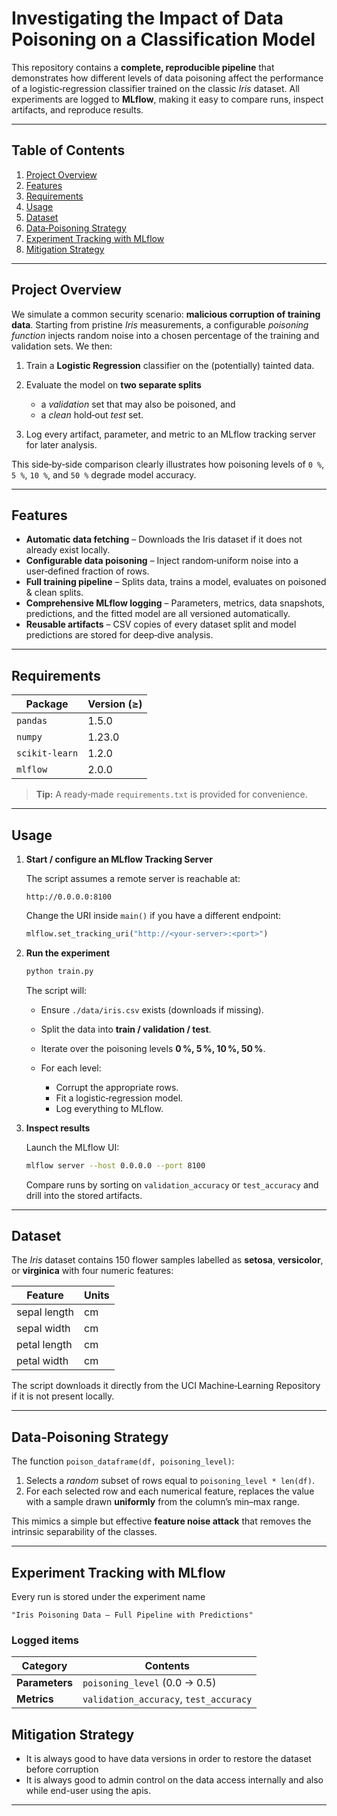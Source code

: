 # Investigating the Impact of Data Poisoning on a Classification Model

This repository contains a **complete, reproducible pipeline** that demonstrates how different levels of data poisoning affect the performance of a logistic‑regression classifier trained on the classic *Iris* dataset.
All experiments are logged to **MLflow**, making it easy to compare runs, inspect artifacts, and reproduce results.

---

## Table of Contents

1. [Project Overview](#project-overview)
2. [Features](#features)
3. [Requirements](#requirements)
4. [Usage](#usage)
5. [Dataset](#dataset)
6. [Data‑Poisoning Strategy](#data-poisoning-strategy)
7. [Experiment Tracking with MLflow](#experiment-tracking-with-mlflow)
8. [Mitigation Strategy](#Mitigation-Strategy)

---

## Project Overview

We simulate a common security scenario: **malicious corruption of training data**.
Starting from pristine *Iris* measurements, a configurable *poisoning function* injects random noise into a chosen percentage of the training and validation sets.
We then:

1. Train a **Logistic Regression** classifier on the (potentially) tainted data.
2. Evaluate the model on **two separate splits**

   * a *validation* set that may also be poisoned, and
   * a *clean* hold‑out *test* set.
3. Log every artifact, parameter, and metric to an MLflow tracking server for later analysis.

This side‑by‑side comparison clearly illustrates how poisoning levels of `0 %`, `5 %`, `10 %`, and `50 %` degrade model accuracy.

---

## Features

* **Automatic data fetching** – Downloads the Iris dataset if it does not already exist locally.
* **Configurable data poisoning** – Inject random‑uniform noise into a user‑defined fraction of rows.
* **Full training pipeline** – Splits data, trains a model, evaluates on poisoned & clean splits.
* **Comprehensive MLflow logging** – Parameters, metrics, data snapshots, predictions, and the fitted model are all versioned automatically.
* **Reusable artifacts** – CSV copies of every dataset split and model predictions are stored for deep‑dive analysis.

---

## Requirements

| Package        | Version (≥) |
| -------------- | ----------- |
| `pandas`       | 1.5.0       |
| `numpy`        | 1.23.0      |
| `scikit‑learn` | 1.2.0       |
| `mlflow`       | 2.0.0       |

> **Tip:** A ready‑made `requirements.txt` is provided for convenience.

---


## Usage

1. **Start / configure an MLflow Tracking Server**

   The script assumes a remote server is reachable at:

   ```
   http://0.0.0.0:8100
   ```

   Change the URI inside `main()` if you have a different endpoint:

   ```python
   mlflow.set_tracking_uri("http://<your‑server>:<port>")
   ```

2. **Run the experiment**

   ```bash
   python train.py
   ```

   The script will:

   * Ensure `./data/iris.csv` exists (downloads if missing).
   * Split the data into **train / validation / test**.
   * Iterate over the poisoning levels **0 %, 5 %, 10 %, 50 %**.
   * For each level:

     * Corrupt the appropriate rows.
     * Fit a logistic‑regression model.
     * Log everything to MLflow.

3. **Inspect results**

   Launch the MLflow UI:

   ```bash
   mlflow server --host 0.0.0.0 --port 8100
   ```

   Compare runs by sorting on `validation_accuracy` or `test_accuracy` and drill into the stored artifacts.

---


## Dataset

The *Iris* dataset contains 150 flower samples labelled as **setosa**, **versicolor**, or **virginica** with four numeric features:

| Feature      | Units |
| ------------ | ----- |
| sepal length | cm    |
| sepal width  | cm    |
| petal length | cm    |
| petal width  | cm    |

The script downloads it directly from the UCI Machine‑Learning Repository if it is not present locally.

---

## Data‑Poisoning Strategy

The function `poison_dataframe(df, poisoning_level)`:

1. Selects a *random* subset of rows equal to `poisoning_level * len(df)`.
2. For each selected row and each numerical feature, replaces the value with a sample drawn **uniformly** from the column’s min–max range.

This mimics a simple but effective **feature noise attack** that removes the intrinsic separability of the classes.

---

## Experiment Tracking with MLflow

Every run is stored under the experiment name

```
"Iris Poisoning Data – Full Pipeline with Predictions"
```

### Logged items

| Category       | Contents                                                  |
| -------------- | --------------------------------------------------------- |
| **Parameters** | `poisoning_level` (0.0 → 0.5)                             |
| **Metrics**    | `validation_accuracy`, `test_accuracy`                    |


## Mitigation Strategy
- It is always good to have data versions in order to restore the dataset before corruption
- It is always good to admin control on the data access internally and also while end-user using the apis.
---


